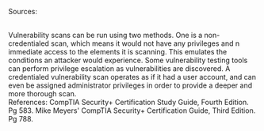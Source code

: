 Sources:

\
Vulnerability scans can be run using two methods. One is a non-credentialed scan, which means it would not have any privileges and n immediate access to the elements it is scanning. This emulates the conditions an attacker would experience. Some vulnerability testing tools can perform privilege escalation as vulnerabilities are discovered. A credentialed vulnerability scan operates as if it had a user account, and can even be assigned administrator privileges in order to provide a deeper and more thorough scan.
\
References:
CompTIA Security+ Certification Study Guide, Fourth Edition. Pg 583.
Mike Meyers' CompTIA Security+ Certification Guide, Third Edition. Pg 788.
